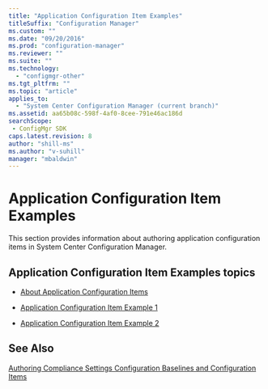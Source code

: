 ```yaml
---
title: "Application Configuration Item Examples"
titleSuffix: "Configuration Manager"
ms.custom: ""
ms.date: "09/20/2016"
ms.prod: "configuration-manager"
ms.reviewer: ""
ms.suite: ""
ms.technology:
  - "configmgr-other"
ms.tgt_pltfrm: ""
ms.topic: "article"
applies_to:
  - "System Center Configuration Manager (current branch)"
ms.assetid: aa65b08c-598f-4af0-8cee-791e46ac186dsearchScope: - ConfigMgr SDK
caps.latest.revision: 8
author: "shill-ms"
ms.author: "v-suhill"
manager: "mbaldwin"
---
```

# Application Configuration Item Examples
This section provides information about authoring application configuration items in System Center Configuration Manager.  

## Application Configuration Item Examples topics  

-   [About Application Configuration Items](../../develop/compliance/about-application-configuration-items.md)  

-   [Application Configuration Item Example 1](../../develop/compliance/application-configuration-item-example-1.md)  

-   [Application Configuration Item Example 2](../../develop/compliance/application-configuration-item-example-2.md)  

## See Also  
 [Authoring Compliance Settings Configuration Baselines and Configuration Items](../../develop/compliance/authoring-compliance-settings-configuration-baselines-and-configuration-items.md)
